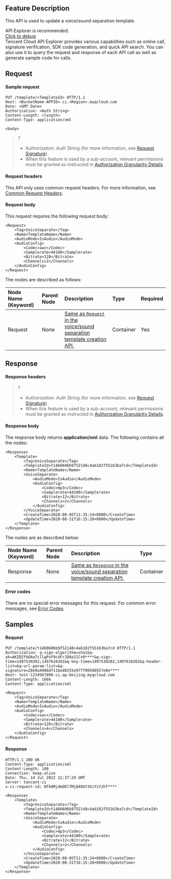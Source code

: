 ## Feature Description

This API is used to update a voice/sound separation template.

<div class="rno-api-explorer">
    <div class="rno-api-explorer-inner">
        <div class="rno-api-explorer-hd">
            <div class="rno-api-explorer-title">
                API Explorer is recommended.
            </div>
            <a href="https://console.cloud.tencent.com/api/explorer?Product=cos&Version=2018-11-26&Action=CreateConcatTemplate&SignVersion=" class="rno-api-explorer-btn" hotrep="doc.api.explorerbtn" target="_blank"><i class="rno-icon-explorer"></i>Click to debug</a>
        </div>
        <div class="rno-api-explorer-body">
            <div class="rno-api-explorer-cont">
                Tencent Cloud API Explorer provides various capabilities such as online call, signature verification, SDK code generation, and quick API search. You can also use it to query the request and response of each API call as well as generate sample code for calls.
            </div>
        </div>
    </div>
</div>



## Request

#### Sample request

```shell
PUT /template/<TemplateId> HTTP/1.1
Host: <BucketName-APPID>.ci.<Region>.myqcloud.com
Date: <GMT Date>
Authorization: <Auth String>
Content-Length: <length>
Content-Type: application/xml

<body>
```

>?
> - Authorization: Auth String (for more information, see [Request Signature](https://intl.cloud.tencent.com/document/product/436/7778)).
> - When this feature is used by a sub-account, relevant permissions must be granted as instructed in [Authorization Granularity Details](https://intl.cloud.tencent.com/document/product/1045/49896).
>

#### Request headers

This API only uses common request headers. For more information, see [Common Request Headers](https://intl.cloud.tencent.com/document/product/1045/43609).

#### Request body

This request requires the following request body:

```shell
<Request>
    <Tag>VoiceSeparate</Tag>
    <Name>TemplateName</Name>
    <AudioMode>IsAudio</AudioMode>
    <AudioConfig>
        <Codec>aac</Codec>
        <Samplerate>44100</Samplerate>
        <Bitrate>128</Bitrate>
        <Channels>2</Channels>
    </AudioConfig>
</Request>
```

The nodes are described as follows:

| Node Name (Keyword) | Parent Node | Description | Type | Required |
| :----------------- | :----- | :------------- | :-------- | -------- |
| Request            | None     | <a href="https://www.tencentcloud.com/document/product/1045/49916#Request" target="_blank">Same as `Request` in the voice/sound separation template creation API.</a> | Container | Yes   |


## Response

#### Response headers

>?
> - Authorization: Auth String (for more information, see [Request Signature](https://intl.cloud.tencent.com/document/product/436/7778)).
> - When this feature is used by a sub-account, relevant permissions must be granted as instructed in [Authorization Granularity Details](https://intl.cloud.tencent.com/document/product/1045/49896).
>

#### Response body

The response body returns **application/xml** data. The following contains all the nodes:

```shell
<Response>
    <Template>
        <Tag>VoiceSeparate</Tag>
        <TemplateId>t1460606b9752148c4ab182f55163ba7cd</TemplateId>
        <Name>TemplateName</Name>
        <VoiceSeparate>
            <AudioMode>IsAudio</AudioMode>
            <AudioConfig>
                <Codec>mp3</Codec>
                <Samplerate>44100</Samplerate>
                <Bitrate>12</Bitrate>
                <Channels>2</Channels>
            </AudioConfig>
        </VoiceSeparate>
        <CreateTime>2020-08-05T11:35:24+0800</CreateTime>
        <UpdateTime>2020-08-31T16:15:20+0800</UpdateTime>
    </Template>
</Response>
```

The nodes are as described below:

| Node Name (Keyword) | Parent Node | Description | Type |
| :----------------- | :----- | :-------------------------------------------------- | :-------- |
| Response           | None     | <a href="https://www.tencentcloud.com/document/product/1045/49916#Response" target="_blank">Same as `Response` in the voice/sound separation template creation API.</a> | Container |


#### Error codes

There are no special error messages for this request. For common error messages, see [Error Codes](https://intl.cloud.tencent.com/document/product/1045/49353).

## Samples

#### Request

```shell
PUT /template/t1460606b9752148c4ab182f55163ba7cd HTTP/1.1
Authorization: q-sign-algorithm=sha1&q-ak=AKIDZfbOAo7cllgPvF9cXFrJD0a1ICvR****&q-sign-time=1497530202;1497610202&q-key-time=1497530202;1497610202&q-header-list=&q-url-param-list=&q-signature=28e9a4986df11bed0255e97ff90500557e0e****
Host: test-1234567890.ci.ap-beijing.myqcloud.com
Content-Length: 1666
Content-Type: application/xml

<Request>
    <Tag>VoiceSeparate</Tag>
    <Name>TemplateName</Name>
    <AudioMode>IsAudio</AudioMode>
    <AudioConfig>
        <Codec>aac</Codec>
        <Samplerate>44100</Samplerate>
        <Bitrate>128</Bitrate>
        <Channels>4</Channels>
    </AudioConfig>
</Request>
```

#### Response

```shell
HTTP/1.1 200 OK
Content-Type: application/xml
Content-Length: 100
Connection: keep-alive
Date: Thu, 14 Jul 2022 12:37:29 GMT
Server: tencent-ci
x-ci-request-id: NTk0MjdmODlfMjQ4OGY3XzYzYzhf****

<Response>
    <Template>
        <Tag>VoiceSeparate</Tag>
        <TemplateId>t1460606b9752148c4ab182f55163ba7cd</TemplateId>
        <Name>TemplateName</Name>
        <VoiceSeparate>
            <AudioMode>IsAudio</AudioMode>
            <AudioConfig>
                <Codec>mp3</Codec>
                <Samplerate>44100</Samplerate>
                <Bitrate>12</Bitrate>
                <Channels>2</Channels>
            </AudioConfig>
        </VoiceSeparate>
        <CreateTime>2020-08-05T11:35:24+0800</CreateTime>
        <UpdateTime>2020-08-31T16:15:20+0800</UpdateTime>
    </Template>
</Response>
```
